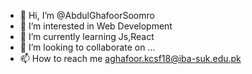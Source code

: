 - 👋 Hi, I’m @AbdulGhafoorSoomro
- 👀 I’m interested in Web Development 
- 🌱 I’m currently learning Js,React
- 💞️ I’m looking to collaborate on ...
- 📫 How to reach me aghafoor.kcsf18@iba-suk.edu.pk

<!---
AbdulGhafoorSoomro/AbdulGhafoorSoomro is a ✨ special ✨ repository because its `README.md` (this file) appears on your GitHub profile.
You can click the Preview link to take a look at your changes.
--->
